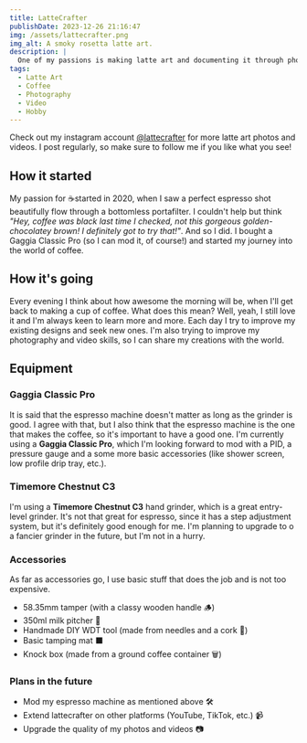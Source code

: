 ```yaml
---
title: LatteCrafter
publishDate: 2023-12-26 21:16:47
img: /assets/lattecrafter.png
img_alt: A smoky rosetta latte art.
description: |
  One of my passions is making latte art and documenting it through photos and videos. Therefore, I created a coffee canvas where I can share my creations with the world. ☕
tags:
  - Latte Art
  - Coffee
  - Photography
  - Video
  - Hobby
---
```


Check out my instagram account [@lattecrafter](https://www.instagram.com/lattecrafter/) for more latte art photos and videos. I post regularly, so make sure to follow me if you like what you see!

## How it started

My passion for ☕started in 2020, when I saw a perfect espresso shot beautifully flow through a bottomless portafilter. I couldn't help but think *"Hey, coffee was black last time I checked, not this gorgeous golden-chocolatey brown! I definitely got to try that!"*. And so I did. I bought a Gaggia Classic Pro (so I can mod it, of course!) and started my journey into the world of coffee.

## How it's going

Every evening I think about how awesome the morning will be, when I'll get back to making a cup of coffee. What does this mean? Well, yeah, I still love it and I'm always keen to learn more and more. Each day I try to improve my existing designs and seek new ones. I'm also trying to improve my photography and video skills, so I can share my creations with the world.

## Equipment

### Gaggia Classic Pro

It is said that the espresso machine doesn't matter as long as the grinder is good. I agree with that, but I also think that the espresso machine is the one that makes the coffee, so it's important to have a good one. I'm currently using a **Gaggia Classic Pro**, which I'm looking forward to mod with a PID, a pressure gauge and a some more basic accessories (like shower screen, low profile drip tray, etc.).

### Timemore Chestnut C3

I'm using a **Timemore Chestnut C3** hand grinder, which is a great entry-level grinder. It's not that great for espresso, since it has a step adjustment system, but it's definitely good enough for me. I'm planning to upgrade to o a fancier grinder in the future, but I'm not in a hurry.

### Accessories

As far as accessories go, I use basic stuff that does the job and is not too expensive.

- 58.35mm tamper (with a classy wooden handle 🪵)
- 350ml milk pitcher 🥛
- Handmade DIY WDT tool (made from needles and a cork 💉)
- Basic tamping mat ⬛
- Knock box (made from a ground coffee container 🗑️)

### Plans in the future

- Mod my espresso machine as mentioned above 🛠️
- Extend lattecrafter on other platforms (YouTube, TikTok, etc.) 📹
- Upgrade the quality of my photos and videos 📷

